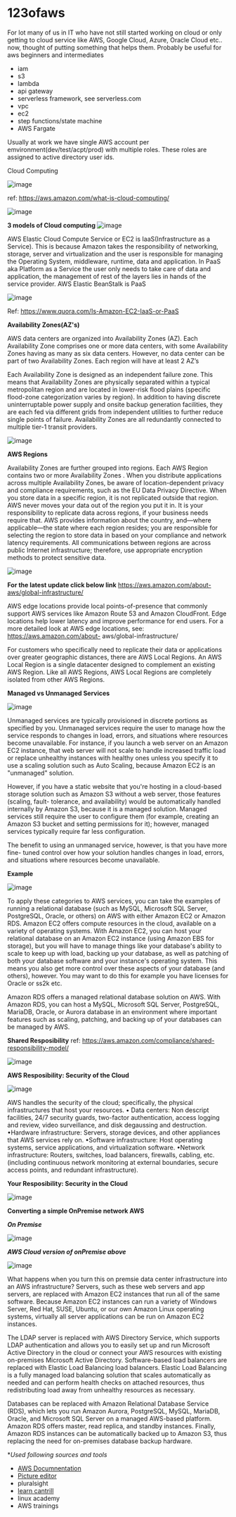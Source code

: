 # 123ofaws
For lot many of us in IT who have not still started  working on cloud or only getting to cloud service like AWS, Google Cloud, Azure, Oracle Cloud etc.. now, thought of putting something that helps them. Probably be useful for aws beginners and intermediates

- iam
- s3
- lambda
- api gateway
- serverless framework, see serverless.com
- vpc
- ec2
- step functions/state machine
- AWS Fargate

Usually at work we have single AWS account per emvironment(dev/test/acpt/prod) with multiple roles. These roles are assigned to active directory user ids.

Cloud Computing 

 ![image](https://user-images.githubusercontent.com/52529498/125153907-fcb93300-e124-11eb-8d50-9cfbda1cd436.png)
 
ref: https://aws.amazon.com/what-is-cloud-computing/

![image](https://user-images.githubusercontent.com/52529498/125153922-12c6f380-e125-11eb-864c-f74a574e3d9f.png)

**3 models of Cloud computing**
![image](https://user-images.githubusercontent.com/52529498/125153936-21150f80-e125-11eb-8b0c-78b8683bbc6c.png)
 
AWS Elastic Cloud  Compute Service or EC2 is IaaS(Infrastructure as a Service). This is because Amazon takes the responsibility of networking, storage, server and virtualization and the user is responsible for managing the Operating System, middleware, runtime, data and application. In PaaS aka Platform as a Service the user only needs to take care of data and application, the management of rest of the layers lies in hands of the service provider. AWS Elastic BeanStalk is PaaS

![image](https://user-images.githubusercontent.com/52529498/125153939-296d4a80-e125-11eb-9a7a-b6ab9bb4222f.png)

Ref: https://www.quora.com/Is-Amazon-EC2-IaaS-or-PaaS

**Availability Zones(AZ's)**

AWS data centers are organized into Availability Zones (AZ). Each Availability Zone comprises one or more data centers, with some Availability Zones having as many as six data centers. However, no data center can be part of two Availability Zones. Each region will have at least 2 AZ’s

Each Availability Zone is designed as an independent failure zone. This means that Availability Zones are physically separated within a typical metropolitan region and are located in lower-risk flood plains (specific flood-zone categorization varies by region). In addition to having discrete uninterruptable power supply and onsite backup generation facilities, they are each fed via different grids from independent utilities to further reduce single points of failure. Availability Zones are all redundantly connected to multiple tier-1 transit providers.

![image](https://user-images.githubusercontent.com/52529498/125154052-fbd4d100-e125-11eb-87a6-f3a5ce43a9dc.png)

**AWS Regions**

Availability Zones are further grouped into regions. Each AWS Region contains two or more Availability Zones .
When you distribute applications across multiple Availability Zones, be aware of location-dependent privacy and compliance requirements, such as the EU Data Privacy Directive. When you store data in a specific region, it is not replicated outside that region. AWS never moves your data out of the region you put it in. It is your responsibility to replicate data across regions, if your business needs require that. AWS provides information about the country, and—where applicable—the state where each region resides; you are responsible for selecting the region to store data in based on your compliance and network latency requirements.
All communications between regions are across public Internet infrastructure; therefore, use appropriate encryption methods to protect sensitive data.


![image](https://user-images.githubusercontent.com/52529498/125154117-6dad1a80-e126-11eb-9490-683be53e9fc3.png)

**For the latest update click below link**
https://aws.amazon.com/about-aws/global-infrastructure/

AWS edge locations provide local points-of-presence that commonly support AWS services like Amazon Route 53 and Amazon CloudFront. Edge locations help lower latency and improve performance for end users. For a more detailed look at AWS edge locations, see: https://aws.amazon.com/about- aws/global-infrastructure/

For customers who specifically need to replicate their data or applications over greater geographic distances, there are AWS Local Regions. An AWS Local Region is a single datacenter designed to complement an existing AWS Region. Like all AWS Regions, AWS Local Regions are completely isolated from other AWS Regions. 

**Managed vs Unmanaged Services**

![image](https://user-images.githubusercontent.com/52529498/125154267-31c68500-e127-11eb-940c-d7bcd6a1522e.png)

Unmanaged services are typically provisioned in discrete portions as specified by you. Unmanaged services require the user to manage how the service responds to changes in load, errors, and situations where resources become unavailable. For instance, if you launch a web server on an Amazon EC2 instance, that web server will not scale to handle increased traffic load or replace unhealthy instances with healthy ones unless you specify it to use a scaling solution such as Auto Scaling, because Amazon EC2 is an "unmanaged" solution.

However, if you have a static website that you're hosting in a cloud-based storage solution such as Amazon S3 without a web server, those features (scaling, fault- tolerance, and availability) would be automatically handled internally by Amazon S3, because it is a managed solution. Managed services still require the user to configure them (for example, creating an Amazon S3 bucket and setting permissions for it); however, managed services typically require far less configuration.

The benefit to using an unmanaged service, however, is that you have more fine- tuned control over how your solution handles changes in load, errors, and situations where resources become unavailable.

**Example**

![image](https://user-images.githubusercontent.com/52529498/125154352-a3063800-e127-11eb-91ff-4381b9e1c8e8.png)

To apply these categories to AWS services, you can take the examples of running a relational database (such as MySQL, Microsoft SQL Server, PostgreSQL, Oracle, or others) on AWS with either Amazon EC2 or Amazon RDS. Amazon EC2 offers compute resources in the cloud, available on a variety of operating systems. With Amazon EC2, you can host your relational database on an Amazon EC2 instance (using Amazon EBS for storage), but you will have to manage things like your database's ability to scale to keep up with load, backing up your database, as well as patching of both your database software and your instance's operating system. This means you also get more control over these aspects of your database (and others), however. You may want to do this for example you have licenses for Oracle or ss2k etc.

Amazon RDS offers a managed relational database solution on AWS. With Amazon RDS, you can host a MySQL, Microsoft SQL Server, PostgreSQL, MariaDB, Oracle, or Aurora database in an environment where important features such as scaling, patching, and backing up of your databases can be managed by AWS.

**Shared Resposibility**
ref: https://aws.amazon.com/compliance/shared-responsibility-model/

![image](https://user-images.githubusercontent.com/52529498/125154695-3b50ec80-e129-11eb-91d4-640737b03710.png)


**AWS Resposibility: Security of the Cloud**

![image](https://user-images.githubusercontent.com/52529498/125155223-553ffe80-e12c-11eb-9c74-a856d13b7ed2.png)


AWS handles the security of the cloud; specifically, the physical infrastructures that host your resources.
• Data centers: Non descript facilities, 24/7 security guards, two-factor authentication, access logging and review, video surveillance, and disk degaussing and destruction.
•Hardware infrastructure: Servers, storage devices, and other appliances that AWS services rely on.
•Software infrastructure: Host operating systems, service applications, and virtualization software.
•Network infrastructure: Routers, switches, load balancers, firewalls, cabling, etc. (including continuous network monitoring at external boundaries, secure access points, and redundant infrastructure).


**Your Resposibility: Security in the Cloud**

![image](https://user-images.githubusercontent.com/52529498/125155320-f8911380-e12c-11eb-8d67-64fc9ac356e8.png)



**Converting a simple OnPremise network AWS**

***On Premise***

![image](https://user-images.githubusercontent.com/52529498/125156517-d51d9700-e133-11eb-8797-72c98fe35004.png)

***AWS Cloud version of onPremise above***

![image](https://user-images.githubusercontent.com/52529498/125156869-cafc9800-e135-11eb-9461-7985d8cc7c24.png)


What happens when you turn this on premsie data center infrastructure into an AWS infrastructure?
Servers, such as these web servers and app servers, are replaced with Amazon EC2 instances that run all of the same software. Because Amazon EC2 instances can run a variety of Windows Server, Red Hat, SUSE, Ubuntu, or our own Amazon Linux operating systems, virtually all server applications can be run on Amazon EC2 instances.

The LDAP server is replaced with AWS Directory Service, which supports LDAP authentication and allows you to easily set up and run Microsoft Active Directory in the cloud or connect your AWS resources with existing on-premises Microsoft Active Directory.
Software-based load balancers are replaced with Elastic Load Balancing load balancers. Elastic Load Balancing is a fully managed load balancing solution that scales automatically as needed and can perform health checks on attached resources, thus redistributing load away from unhealthy resources as necessary.

Databases can be replaced with Amazon Relational Database Service (RDS), which lets you run Amazon Aurora, PostgreSQL, MySQL, MariaDB, Oracle, and Microsoft SQL Server on a managed AWS-based platform. Amazon RDS offers master, read replica, and standby instances.
Finally, Amazon RDS instances can be automatically backed up to Amazon S3, thus replacing the need for on-premises database backup hardware.








**Used following sources and tools*
- [AWS Documnentation](https://docs.aws.amazon.com/index.html?nc2=h_ql_doc)
- [Picture editor](https://www.photopea.com/)
- pluralsight
- [learn cantrill](https://learn.cantrill.io/)
- linux academy
- AWS trainings


